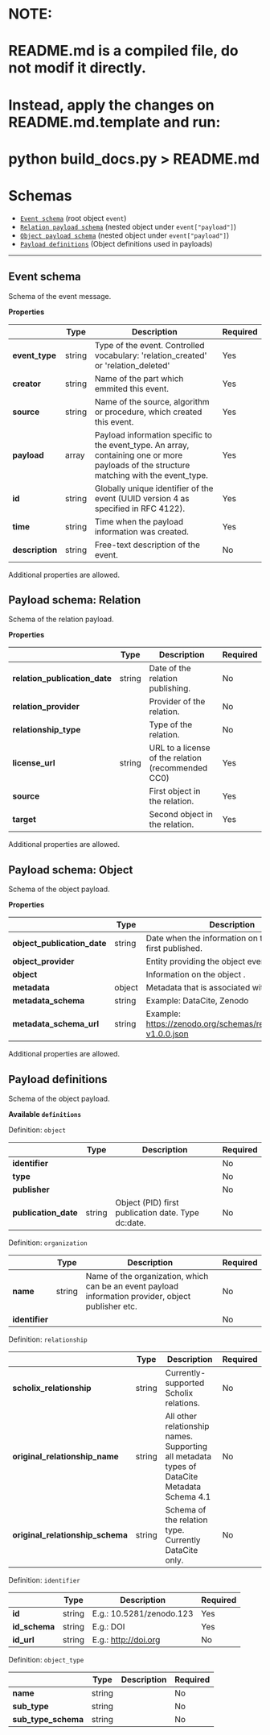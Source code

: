 # NOTE:
# README.md is a compiled file, do not modif it directly.
# Instead, apply the changes on README.md.template and run:
# python build_docs.py > README.md

# Schemas
* [`Event schema`](#reference-event-schema) (root object `event`)
* [`Relation payload schema`](#reference-payload-relation-schema) (nested object under `event["payload"]`)
* [`Object payload schema`](#reference-payload-object-schema) (nested object under `event["payload"]`)
* [`Payload definitions`](#reference-payload-definitions-schema) (Object definitions used in payloads)


---------------------------------------
<a name="reference-event-schema"></a>
## Event schema

Schema of the event message.

**Properties**

|   |Type|Description|Required|
|---|----|-----------|--------|
| **event_type** | string | Type of the event. Controlled vocabulary: 'relation_created' or 'relation_deleted' | Yes |
| **creator** | string | Name of the part which emmited this event. | Yes |
| **source** | string | Name of the source, algorithm or procedure, which created this event. | Yes |
| **payload** | array | Payload information specific to the event_type. An array, containing one or more payloads of the structure matching with the event_type. | Yes |
| **id** | string | Globally unique identifier of the event (UUID version 4 as specified in RFC 4122). | Yes |
| **time** | string | Time when the payload information was created. | Yes |
| **description** | string | Free-text description of the event. | No |


Additional properties are allowed.

<a name="reference-payload-relation-schema"></a>
## Payload schema: Relation

Schema of the relation payload.

**Properties**

|   |Type|Description|Required|
|---|----|-----------|--------|
| **relation_publication_date** | string | Date of the relation publishing. | No |
| **relation_provider** |  | Provider of the relation. | No |
| **relationship_type** |  | Type of the relation. | No |
| **license_url** | string | URL to a license of the relation (recommended CC0) | Yes |
| **source** |  | First object in the relation. | Yes |
| **target** |  | Second object in the relation. | Yes |


Additional properties are allowed.

<a name="reference-payload-object-schema"></a>
## Payload schema: Object

Schema of the object payload.

**Properties**

|   |Type|Description|Required|
|---|----|-----------|--------|
| **object_publication_date** | string | Date when the information on this object was first published. | Yes |
| **object_provider** |  | Entity providing the object event information. | Yes |
| **object** |  | Information on the object . | Yes |
| **metadata** | object | Metadata that is associated with this object | No |
| **metadata_schema** | string | Example: DataCite, Zenodo | No |
| **metadata_schema_url** | string | Example: https://zenodo.org/schemas/records/record-v1.0.0.json | No |


Additional properties are allowed.

<a name="reference-payload-definitions-schema"></a>
## Payload definitions

Schema of the object payload.

**Available ``definitions``**

Definition: ``object``

|   |Type|Description|Required|
|---|----|-----------|--------|
| **identifier** |  |  | No |
| **type** |  |  | No |
| **publisher** |  |  | No |
| **publication_date** | string | Object (PID) first publication date. Type dc:date. | No |

Definition: ``organization``

|   |Type|Description|Required|
|---|----|-----------|--------|
| **name** | string | Name of the organization, which can be an event payload information provider, object publisher etc. | No |
| **identifier** |  |  | No |

Definition: ``relationship``

|   |Type|Description|Required|
|---|----|-----------|--------|
| **scholix_relationship** | string | Currently-supported Scholix relations. | No |
| **original_relationship_name** | string | All other relationship names. Supporting all metadata types of DataCite Metadata Schema 4.1 | No |
| **original_relationship_schema** | string | Schema of the relation type. Currently DataCite only. | No |

Definition: ``identifier``

|   |Type|Description|Required|
|---|----|-----------|--------|
| **id** | string | E.g.: 10.5281/zenodo.123 | Yes |
| **id_schema** | string | E.g.: DOI | Yes |
| **id_url** | string | E.g.: http://doi.org | No |

Definition: ``object_type``

|   |Type|Description|Required|
|---|----|-----------|--------|
| **name** | string |  | No |
| **sub_type** | string |  | No |
| **sub_type_schema** | string |  | No |


